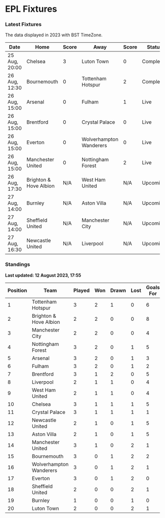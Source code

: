 # EPL Fixtures

### Latest Fixtures

The data displayed in 2023 with BST TimeZone.

<!-- START_TABLE -->
| Date | Home | Score | Away | Score | Status |
|-------------|--------|--------------|--------|--------------|--------|
| 25 Aug, 20:00 | Chelsea | 3 | Luton Town | 0 | Completed |
| 26 Aug, 12:30 | Bournemouth | 0 | Tottenham Hotspur | 2 | Completed |
| 26 Aug, 15:00 | Arsenal | 0 | Fulham | 1 | Live |
| 26 Aug, 15:00 | Brentford | 0 | Crystal Palace | 0 | Live |
| 26 Aug, 15:00 | Everton | 0 | Wolverhampton Wanderers | 0 | Live |
| 26 Aug, 15:00 | Manchester United | 0 | Nottingham Forest | 2 | Live |
| 26 Aug, 17:30 | Brighton & Hove Albion | N/A | West Ham United | N/A | Upcoming |
| 27 Aug, 14:00 | Burnley | N/A | Aston Villa | N/A | Upcoming |
| 27 Aug, 14:00 | Sheffield United | N/A | Manchester City | N/A | Upcoming |
| 27 Aug, 16:30 | Newcastle United | N/A | Liverpool | N/A | Upcoming |
<!-- END_TABLE -->

### Standings

**Last updated: 12 August 2023, 17:55**

<!-- START_STANDINGS -->
| Position | Team | Played | Won | Drawn | Lost | Goals For | Goals Against | Goal Difference | Points |
|----------|------|--------|-----|-------|------|-----------|---------------|-----------------|--------|
| 1 | Tottenham Hotspur | 3 | 2 | 1 | 0 | 6 | 2 | 4 | 7 |
| 2 | Brighton & Hove Albion | 2 | 2 | 0 | 0 | 8 | 2 | 6 | 6 |
| 3 | Manchester City | 2 | 2 | 0 | 0 | 4 | 0 | 4 | 6 |
| 4 | Nottingham Forest | 3 | 2 | 0 | 1 | 5 | 3 | 2 | 6 |
| 5 | Arsenal | 3 | 2 | 0 | 1 | 3 | 2 | 1 | 6 |
| 6 | Fulham | 3 | 2 | 0 | 1 | 2 | 3 | -1 | 6 |
| 7 | Brentford | 3 | 1 | 2 | 0 | 5 | 2 | 3 | 5 |
| 8 | Liverpool | 2 | 1 | 1 | 0 | 4 | 2 | 2 | 4 |
| 9 | West Ham United | 2 | 1 | 1 | 0 | 4 | 2 | 2 | 4 |
| 10 | Chelsea | 3 | 1 | 1 | 1 | 5 | 4 | 1 | 4 |
| 11 | Crystal Palace | 3 | 1 | 1 | 1 | 1 | 1 | 0 | 4 |
| 12 | Newcastle United | 2 | 1 | 0 | 1 | 5 | 2 | 3 | 3 |
| 13 | Aston Villa | 2 | 1 | 0 | 1 | 5 | 5 | 0 | 3 |
| 14 | Manchester United | 3 | 1 | 0 | 2 | 1 | 4 | -3 | 3 |
| 15 | Bournemouth | 3 | 0 | 1 | 2 | 2 | 6 | -4 | 1 |
| 16 | Wolverhampton Wanderers | 3 | 0 | 1 | 2 | 1 | 5 | -4 | 1 |
| 17 | Everton | 3 | 0 | 1 | 2 | 0 | 5 | -5 | 1 |
| 18 | Sheffield United | 2 | 0 | 0 | 2 | 1 | 3 | -2 | 0 |
| 19 | Burnley | 1 | 0 | 0 | 1 | 0 | 3 | -3 | 0 |
| 20 | Luton Town | 2 | 0 | 0 | 2 | 1 | 7 | -6 | 0 |
<!-- END_STANDINGS -->
